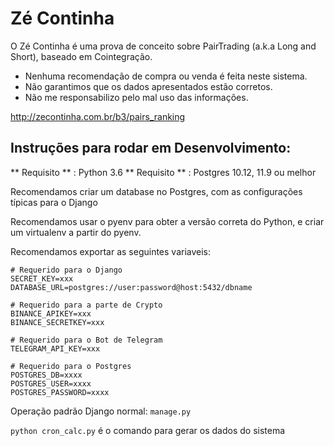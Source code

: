 # Zé Continha

O Zé Continha é uma prova de conceito sobre PairTrading (a.k.a Long and Short), baseado em Cointegração.

* Nenhuma recomendação de compra ou venda é feita neste sistema.
* Não garantimos que os dados apresentados estão corretos.
* Não me responsabilizo pelo mal uso das informações.

http://zecontinha.com.br/b3/pairs_ranking

## Instruções para rodar em Desenvolvimento:
** Requisito ** : Python 3.6
** Requisito ** : Postgres 10.12, 11.9 ou melhor

Recomendamos criar um database no Postgres, com as configurações típicas para o
Django

Recomendamos usar o pyenv para obter a versão correta do Python,
e criar um virtualenv a partir do pyenv.

Recomendamos exportar as seguintes variaveis:
```
# Requerido para o Django
SECRET_KEY=xxx
DATABASE_URL=postgres://user:password@host:5432/dbname

# Requerido para a parte de Crypto
BINANCE_APIKEY=xxx
BINANCE_SECRETKEY=xxx

# Requerido para o Bot de Telegram
TELEGRAM_API_KEY=xxx

# Requerido para o Postgres
POSTGRES_DB=xxxx
POSTGRES_USER=xxxx
POSTGRES_PASSWORD=xxxx
```

Operação padrão Django normal: `manage.py`

`python cron_calc.py` é o comando para gerar os dados do sistema
